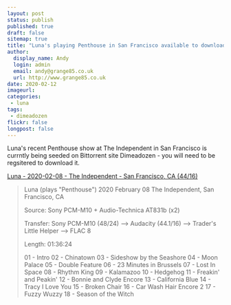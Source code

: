 ```yaml
---
layout: post
status: publish
published: true
draft: false
sitemap: true
title: "Luna's playing Penthouse in San Francisco available to download"
author:
  display_name: Andy
  login: admin
  email: andy@grange85.co.uk
  url: http://www.grange85.co.uk
date: 2020-02-12
imageurl: 
categories:
 - luna
tags:
 - dimeadozen
flickr: false
longpost: false
---
```

Luna's recent Penthouse show at The Independent in San Francisco is currntly being seeded on Bittorrent site Dimeadozen - you will need to be regsitered to download it.


[Luna - 2020-02-08 - The Independent - San Francisco, CA (44/16)](http://www.dimeadozen.org/torrents-details.php?id=668466)

> Luna (plays "Penthouse")
> 2020 February 08
> The Independent, San Francisco, CA
> 
> Source: Sony PCM-M10 + Audio-Technica AT831b (x2)
> 
> Transfer: Sony PCM-M10 (48/24) --> Audacity (44.1/16) --> Trader's Little Helper --> FLAC 8
> 
> Length: 01:36:24
> 
> 01 - Intro
> 02 - Chinatown
> 03 - Sideshow by the Seashore
> 04 - Moon Palace
> 05 - Double Feature
> 06 - 23 Minutes in Brussels
> 07 - Lost In Space
> 08 - Rhythm King
> 09 - Kalamazoo
> 10 - Hedgehog
> 11 - Freakin' and Peakin'
> 12 - Bonnie and Clyde
> Encore
> 13 - California Blue
> 14 - Tracy I Love You
> 15 - Broken Chair
> 16 - Car Wash Hair
> Encore 2
> 17 - Fuzzy Wuzzy
> 18 - Season of the Witch

